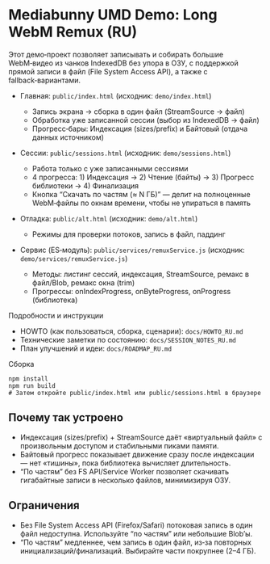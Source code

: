 # Mediabunny UMD Demo: Long WebM Remux (RU)

Этот демо‑проект позволяет записывать и собирать большие WebM‑видео из чанков IndexedDB без упора в ОЗУ, с поддержкой прямой записи в файл (File System Access API), а также с fallback‑вариантами.

- Главная: `public/index.html` (исходник: `demo/index.html`)
  - Запись экрана → сборка в один файл (StreamSource → файл)
  - Обработка уже записанной сессии (выбор из IndexedDB → файл)
  - Прогресс‑бары: Индексация (sizes/prefix) и Байтовый (отдача данных источником)

- Сессии: `public/sessions.html` (исходник: `demo/sessions.html`)
  - Работа только с уже записанными сессиями
  - 4 прогресса: 1) Индексация → 2) Чтение (байты) → 3) Прогресс библиотеки → 4) Финализация
  - Кнопка “Скачать по частям (≈ N ГБ)” — делит на полноценные WebM‑файлы по окнам времени, чтобы не упираться в память

- Отладка: `public/alt.html` (исходник: `demo/alt.html`)
  - Режимы для проверки потоков, запись в файл, паддинг

- Сервис (ES‑модуль): `public/services/remuxService.js` (исходник: `demo/services/remuxService.js`)
  - Методы: листинг сессий, индексация, StreamSource, ремакс в файл/Blob, ремакс окна (trim)
  - Прогрессы: onIndexProgress, onByteProgress, onProgress (библиотека)

Подробности и инструкции
- HOWTO (как пользоваться, сборка, сценарии): `docs/HOWTO_RU.md`
- Технические заметки по состоянию: `docs/SESSION_NOTES_RU.md`
- План улучшений и идеи: `docs/ROADMAP_RU.md`

Сборка
```
npm install
npm run build
# Затем откройте public/index.html или public/sessions.html в браузере
```

## Почему так устроено

- Индексация (sizes/prefix) + StreamSource даёт «виртуальный файл» с произвольным доступом и стабильными пиками памяти.
- Байтовый прогресс показывает движение сразу после индексации — нет «тишины», пока библиотека вычисляет длительность.
- “По частям” без FS API/Service Worker позволяет скачивать гигабайтные записи в несколько файлов, минимизируя ОЗУ.

## Ограничения

- Без File System Access API (Firefox/Safari) потоковая запись в один файл недоступна. Используйте “по частям” или небольшие Blob’ы.
- “По частям” медленнее, чем запись в один файл, из‑за повторных инициализаций/финализаций. Выбирайте части покрупнее (2–4 ГБ).

